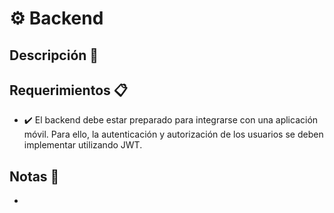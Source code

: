 # :gear: Backend

## Descripción :page_facing_up:



## Requerimientos :clipboard:

- :heavy_check_mark: El backend debe estar preparado para integrarse con una aplicación móvil. Para ello, la autenticación y autorización de los usuarios se deben implementar utilizando JWT.


## Notas :memo:

- 
